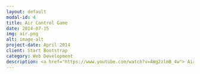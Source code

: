 ```yaml
---
layout: default
modal-id: 4
title: Air Control Game
date: 2014-07-15
img: air.png
alt: image-alt
project-date: April 2014
client: Start Bootstrap
category: Web Development
description: <a href="https://www.youtube.com/watch?v=AWg2zlmB_4w"> Air Control Game written in smalltalk for design pattern class</a>
---
```


